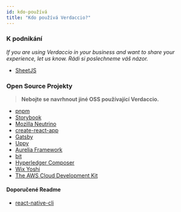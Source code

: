 ```yaml
---
id: kdo-používá
title: "Kdo používá Verdaccio?"
---
```


### K podnikání

*If you are using Verdaccio in your business and want to share your experience, let us know. Rádi si poslechneme váš názor.*

* [SheetJS](https://sheetjs.com/)

### Open Source Projekty

> **Nebojte se navrhnout jiné OSS používající Verdaccio.**

* [pnpm](https://pnpm.js.org/)
* [Storybook](https://storybook.js.org/)
* [Mozilla Neutrino](https://neutrinojs.org/)
* [create-react-app](https://github.com/facebook/create-react-app/blob/master/CONTRIBUTING.md#contributing-to-e2e-end-to-end-tests)
* [Gatsby](https://github.com/gatsbyjs/gatsby)
* [Uppy](https://github.com/transloadit/uppy)
* [Aurelia Framework](https://github.com/aurelia)
* [bit](https://github.com/teambit/bit)
* [Hyperledger Composer](https://github.com/hyperledger/composer)
* [Wix Yoshi](https://github.com/wix/yoshi)
* [The AWS Cloud Development Kit](https://github.com/awslabs/aws-cdk)

#### Doporučené Readme

* [react-native-cli](https://github.com/react-native-community/react-native-cli/blob/master/CONTRIBUTING.md)